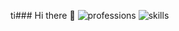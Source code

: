 ti### Hi there 👋
![professions](https://user-images.githubusercontent.com/51321911/161564533-42ca803a-2f82-4357-89a4-337bdf6f34d6.gif)
![skills](https://github.com/muhammadabir64/muhammadabir64/assets/51321911/2a8e7b56-cd7b-43a0-b81a-a2124c3b0601)
